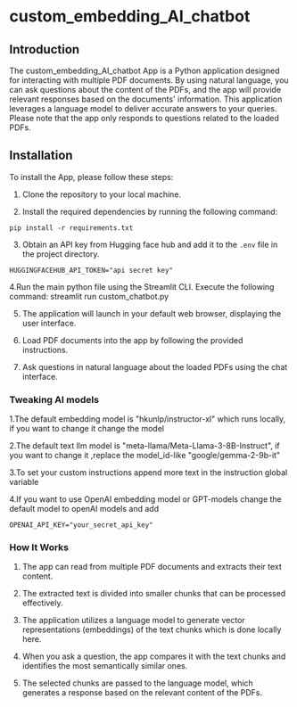 # custom_embedding_AI_chatbot

## Introduction
The custom_embedding_AI_chatbot App is a Python application designed for interacting with multiple PDF documents. By using natural language, you can ask questions about the content of the PDFs, and the app will provide relevant responses based on the documents' information. This application leverages a language model to deliver accurate answers to your queries. Please note that the app only responds to questions related to the loaded PDFs.

## Installation

To install the App, please follow these steps:

1. Clone the repository to your local machine.

2. Install the required dependencies by running the following command:
```
pip install -r requirements.txt
```

3. Obtain an API key from Hugging face hub and add it to the `.env` file in the project directory.
  ```
  HUGGINGFACEHUB_API_TOKEN="api secret key"
  ```

4.Run the main python file using the Streamlit CLI. Execute the following command:
   streamlit run custom_chatbot.py
   
5. The application will launch in your default web browser, displaying the user interface.

6. Load PDF documents into the app by following the provided instructions.

5. Ask questions in natural language about the loaded PDFs using the chat interface.

### Tweaking AI models

1.The default embedding model is "hkunlp/instructor-xl" which runs locally,
if you want to change it change the model

2.The default text llm model is "meta-llama/Meta-Llama-3-8B-Instruct",
if you want to change it ,replace the model_id-like "google/gemma-2-9b-it"

3.To set your custom instructions append more text in the instruction global variable

4.If you want to use OpenAI embedding model or GPT-models change the default model to openAI models and add 
```
OPENAI_API_KEY="your_secret_api_key"
 ```

### How It Works


1.  The app can read from  multiple PDF documents and extracts their text content.

2.  The extracted text is divided into smaller chunks that can be processed effectively.

3. The application utilizes a language model to generate vector representations (embeddings) of the text chunks which is done locally here.

4.  When you ask a question, the app compares it with the text chunks and identifies the most semantically similar ones.

5. The selected chunks are passed to the language model, which generates a response based on the relevant content of the PDFs.

   
